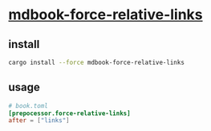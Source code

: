 # [mdbook-force-relative-links](https://github.com/poliorcetics/mdbook-force-relative-links)

## install

```sh
cargo install --force mdbook-force-relative-links
```

## usage

```toml
# book.toml
[prepocessor.force-relative-links]
after = ["links"]
```